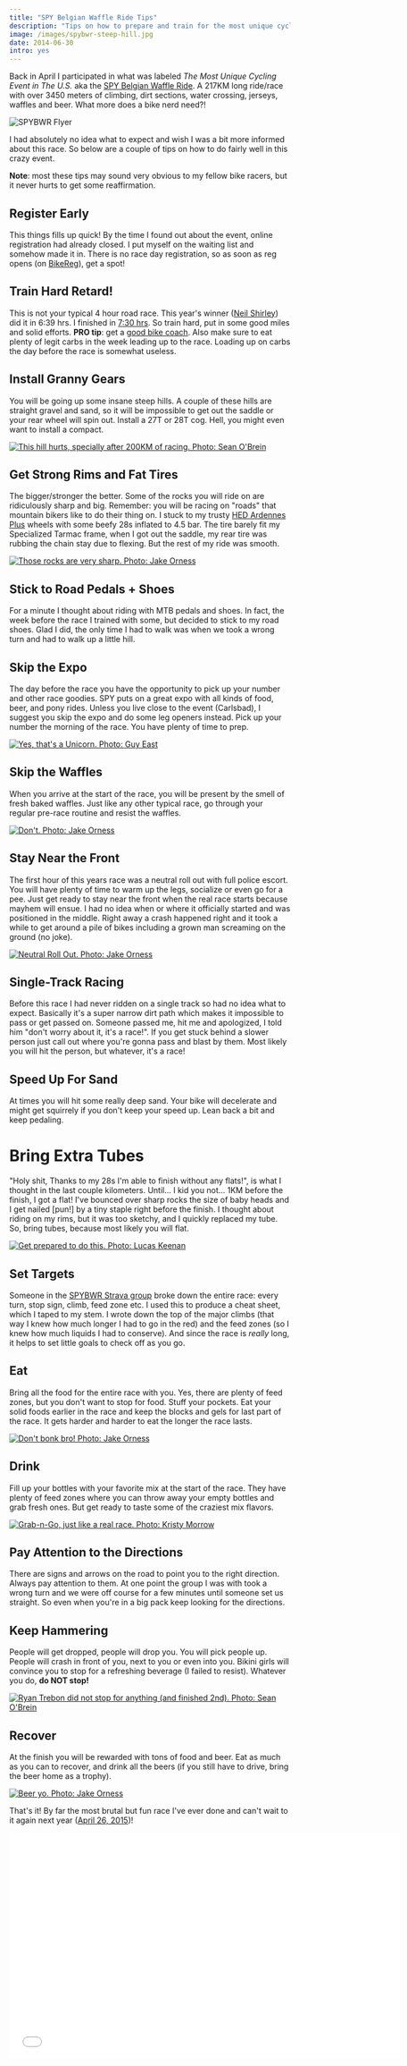 ```yaml
---
title: "SPY Belgian Waffle Ride Tips"
description: "Tips on how to prepare and train for the most unique cycling event in the US."
image: /images/spybwr-steep-hill.jpg
date: 2014-06-30
intro: yes
---
```

Back in April I participated in what was labeled *The Most Unique Cycling Event in The U.S.* aka the [SPY Belgian Waffle Ride](https://facebook.com/SPYBWR). A 217KM long ride/race with over 3450 meters of climbing, dirt sections, water crossing, jerseys, waffles and beer. What more does a bike nerd need?!

![SPYBWR Flyer](/images/spybwr-flyer.jpg)

I had absolutely no idea what to expect and wish I was a bit more informed about this race. So below are a couple of tips on how to do fairly well in this crazy event.

**Note**: most these tips may sound very obvious to my fellow bike racers, but it never hurts to get some reaffirmation.

## Register Early

This things fills up quick! By the time I found out about the event, online registration had already closed. I put myself on the waiting list and somehow made it in. There is no race day registration, so as soon as reg opens (on [BikeReg][3]), get a spot!

## Train Hard Retard!

This is not your typical 4 hour road race. This year's winner ([Neil Shirley][4]) did it in 6:39 hrs. I finished in [7:30 hrs][5]. So train hard, put in some good miles and solid efforts. **PRO tip**: get a [good bike coach][6]. Also make sure to eat plenty of legit carbs in the week leading up to the race. Loading up on carbs the day before the race is somewhat useless.

## Install Granny Gears

You will be going up some insane steep hills. A couple of these hills are straight gravel and sand, so it will be impossible to get out the saddle or your rear wheel will spin out. Install a 27T or 28T cog. Hell, you might even want to install a compact.  

[![This hill hurts, specially after 200KM of racing. Photo: Sean O'Brein](/images/spybwr-steep-hill.jpg)][9]

## Get Strong Rims and Fat Tires

The bigger/stronger the better. Some of the rocks you will ride on are ridiculously sharp and big. Remember: you will be racing on "roads" that mountain bikers like to do their thing on. I stuck to my trusty [HED Ardennes Plus][7] wheels with some beefy 28s inflated to 4.5 bar. The tire barely fit my Specialized Tarmac frame, when I got out the saddle, my rear tire was rubbing the chain stay due to flexing. But the rest of my ride was smooth.

[![Those rocks are very sharp. Photo: Jake Orness](/images/spybwr-bike-crash.jpg)][10]

## Stick to Road Pedals + Shoes

For a minute I thought about riding with MTB pedals and shoes. In fact, the week before the race I trained with some, but decided to stick to my road shoes. Glad I did, the only time I had to walk was when we took a wrong turn and had to walk up a little hill.

## Skip the Expo

The day before the race you have the opportunity to pick up your number and other race goodies. SPY puts on a great expo with all kinds of food, beer, and pony rides. Unless you live close to the event (Carlsbad), I suggest you skip the expo and do some leg openers instead. Pick up your number the morning of the race. You have plenty of time to prep.  

[![Yes, that's a Unicorn. Photo: Guy East](/images/spybwr-unicorn-guy.jpg)][11]

## Skip the Waffles

When you arrive at the start of the race, you will be present by the smell of fresh baked waffles. Just like any other typical race, go through your regular pre-race routine and resist the waffles.  

[![Don't. Photo: Jake Orness](/images/spybwr-waffles-and-eggs.jpg)][12]

## Stay Near the Front

The first hour of this years race was a neutral roll out with full police escort. You will have plenty of time to warm up the legs, socialize or even go for a pee. Just get ready to stay near the front when the real race starts because mayhem will ensue. I had no idea when or where it officially started and was positioned in the middle. Right away a crash happened right and it took a while to get around a pile of bikes including a grown man screaming on the ground (no joke).  

[![Neutral Roll Out. Photo: Jake Orness](/images/spybwr-neutral.jpg)][13]

## Single-Track Racing

Before this race I had never ridden on a single track so had no idea what to expect. Basically it's a super narrow dirt path which makes it impossible to pass or get passed on. Someone passed me, hit me and apologized, I told him "don't worry about it, it's a race!". If you get stuck behind a slower person just call out where you're gonna pass and blast by them. Most likely you will hit the person, but whatever, it's a race!

## Speed Up For Sand

At times you will hit some really deep sand. Your bike will decelerate and might get squirrely if you don't keep your speed up. Lean back a bit and keep pedaling.

# Bring Extra Tubes

"Holy shit, Thanks to my 28s I'm able to finish without any flats!", is what I thought in the last couple kilometers. Until... I kid you not... 1KM before the finish, I got a flat! I've bounced over sharp rocks the size of baby heads and I get nailed [pun!] by a tiny staple right before the finish. I thought about riding on my rims, but it was too sketchy, and I quickly replaced my tube. So, bring tubes, because most likely you will flat.

[![Get prepared to do this. Photo: Lucas Keenan](/images/spybwr-flat-tire.jpg)][14]

## Set Targets

Someone in the [SPYBWR Strava group][8] broke down the entire race: every turn, stop sign, climb, feed zone etc. I used this to produce a cheat sheet, which I taped to my stem. I wrote down the top of the major climbs (that way I knew how much longer I had to go in the red) and the feed zones (so I knew how much liquids I had to conserve). And since the race is *really* long, it helps to set little goals to check off as you go.

## Eat

Bring all the food for the entire race with you. Yes, there are plenty of feed zones, but you don't want to stop for food. Stuff your pockets. Eat your solid foods earlier in the race and keep the blocks and gels for last part of the race. It gets harder and harder to eat the longer the race lasts.

[![Don't bonk bro! Photo: Jake Orness](/images/spybwr-eat.jpg)][15]

## Drink

Fill up your bottles with your favorite mix at the start of the race. They have plenty of feed zones where you can throw away your empty bottles and grab fresh ones. But get ready to taste some of the craziest mix flavors.

[![Grab-n-Go, just like a real race. Photo: Kristy Morrow](/images/spybwr-feedzone.jpg)][16]

## Pay Attention to the Directions

There are signs and arrows on the road to point you to the right direction. Always pay attention to them. At one point the group I was with took a wrong turn and we were off course for a few minutes until someone set us straight. So even when you're in a big pack keep looking for the directions.

## Keep Hammering

People will get dropped, people will drop you. You will pick people up. People will crash in front of you, next to you or even into you. Bikini girls will convince you to stop for a refreshing beverage (I failed to resist). Whatever you do, **do NOT stop!**

[![Ryan Trebon did not stop for anything (and finished 2nd). Photo: Sean O'Brein](/images/spybwr-ryan-trebon.jpg)][17]

## Recover

At the finish you will be rewarded with tons of food and beer. Eat as much as you can to recover, and drink all the beers (if you still have to drive, bring the beer home as a trophy).

[![Beer yo. Photo: Jake Orness](/images/spybwr-beer.jpg)][18]

That's it! By far the most brutal but fun race I've ever done and can't wait to it again next year ([April 26, 2015][19])!

<iframe height='405' width='700' frameborder='0' allowtransparency='true' scrolling='no' src='//www.strava.com/activities/134955860/embed/c45f63569b9f6350e8df6936ca8742939b56401b'></iframe>

 [2]: https://facebook.com/SPYBWR/ "SPYBWR"
 [3]: https://bikereg.com/
 [4]: http://procyclingstats.com/rider/neil_Shirley "jups, an ex pro"
 [5]: https://facebook.com/SPYBWR/photos/pb.355066887856291.-2207520000.1410205617./843975022298806/
 [6]: http://theforcetraining.com/ "cycling coach"
 [7]: http://www.amazon.com/gp/product/B00E9DAHUM?ie=UTF8&camp=213733&creative=393177&creativeASIN=B00E9DAHUM&linkCode=shr&tag=thhocr02-20&linkId=A5ADVUAP5L6GYQKI
 [8]: http://strava.com/clubs/spy-bwr-23866
 [9]: https://www.facebook.com/SPYBWR/photos/pb.355066887856291.-2207520000.1403581121./835616586467983/
 [10]: https://www.facebook.com/SPYBWR/photos/a.847670185262623.1073741834.355066887856291/847670621929246/
 [11]: https://twitter.com/GuyEast/status/460170825035821056/
 [12]: https://www.facebook.com/SPYBWR/photos/a.847670185262623.1073741834.355066887856291/847670308595944/
 [13]: https://www.facebook.com/SPYBWR/photos/pb.355066887856291.-2207520000.1410205617./847670361929272/
 [14]: https://www.facebook.com/SPYBWR/photos/a.836212053075103.1073741832.355066887856291/836212699741705
 [15]: https://www.facebook.com/SPYBWR/photos/pb.355066887856291.-2207520000.1410205617./847670228595952/
 [16]: https://www.facebook.com/SPYBWR/photos/pb.355066887856291.-2207520000.1410207332./836326369730338/
 [17]: https://www.facebook.com/SPYBWR/photos/a.835614389801536.1073741830.355066887856291/835615433134765/
 [18]: https://www.facebook.com/SPYBWR/photos/a.847670185262623.1073741834.355066887856291/847670805262561/
 [19]: https://www.facebook.com/spyperformance/photos/a.708934289120041.1073741826.269993789680762/984145304932270/
